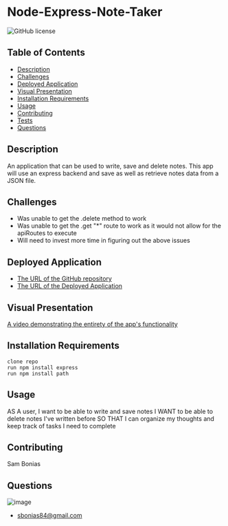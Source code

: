 # Node-Express-Note-Taker

![GitHub license](https://img.shields.io/badge/license-MIT-blue.svg)

## Table of Contents

- [Description](#description)
- [Challenges](#challenges)
- [Deployed Application](#deployed-application)
- [Visual Presentation](#visual-presentation)
- [Installation Requirements](#installation-requirements)
- [Usage](#usage)
- [Contributing](#contributing)
- [Tests](#tests-implemented)
- [Questions](#questions)

## Description

An application that can be used to write, save and delete notes. This app will use an express backend and save as well as retrieve notes data from a JSON file.

## Challenges

- Was unable to get the .delete method to work
- Was unable to get the .get "\*" route to work as it would not allow for the apiRoutes to execute
- Will need to invest more time in figuring out the above issues

## Deployed Application

- [The URL of the GitHub repository](https://github.com/sbonias/node-express-note-taker)
- [The URL of the Deployed Application](https://github.com/sbonias/node-temp-engine-emp-summary)

## Visual Presentation

[A video demonstrating the entirety of the app's functionality ](https://drive.google.com/file/d/1Ymd5r_EFN5AzN7_MFjlMK_2YxSbpDP9Z/view)

## Installation Requirements

```
clone repo
run npm install express
run npm install path
```

## Usage

AS A user, I want to be able to write and save notes I WANT to be able to delete notes I've written before SO THAT I can organize my thoughts and keep track of tasks I need to complete

## Contributing

Sam Bonias

<!-- ## Tests Implemented

Jest based unit testing was applied to the classes -->

## Questions

![image](https://avatars1.githubusercontent.com/u/61953313?s=460&u=01e7d234d06ebec1cc6db4f49ebbdd2033aee143&v=4)

- sbonias84@gmail.com
